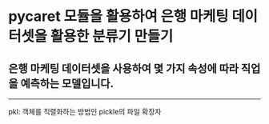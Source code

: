 # pycaret 모듈을 활용하여 은행 마케팅 데이터셋을 활용한 분류기 만들기

## 은행 마케팅 데이터셋을 사용하여 몇 가지 속성에 따라 직업을 예측하는 모델입니다.

***

pkl: 객체를 직렬화하는 방법인 pickle의 파일 확장자
